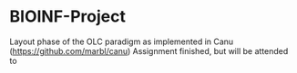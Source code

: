 # BIOINF-Project
Layout phase of the OLC paradigm as implemented in Canu (https://github.com/marbl/canu)
Assignment finished, but will be attended to
